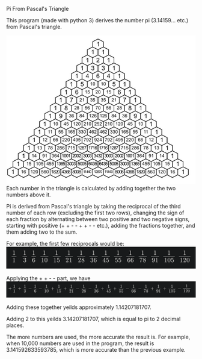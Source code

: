 Pi From Pascal's Triangle


This program (made with python 3) derives the number pi (3.14159... etc.) from Pascal's triangle.


![alt text](https://github.com/falconite400/piFromPascal/blob/main/images/triangle.jpg?raw=true)
Each number in the triangle is calculated by adding together the two numbers above it. 

Pi is derived from Pascal's triangle by taking the reciprocal of the third number of each row (excluding the first
two rows), changing the sign of each fraction by alternating between two positive and two negative signs, starting
with positive (+ + - - + + - - etc.), adding the fractions together, and them adding two to the sum.

For example, the first few reciprocals would be:
![alt text](https://github.com/falconite400/piFromPascal/blob/main/images/fractions.png?raw=true)

Applying the + + - - part, we have
![alt text](https://github.com/falconite400/piFromPascal/blob/main/images/fractions_alternating.png?raw=true)

Adding these together yeilds approximately 1.14207181707.

Adding 2 to this yeilds 3.14207181707, which is equal to pi to 2 decimal places.

The more numbers are used, the more accurate the result is. For example, when 10,000 numbers are used in the program,
the result is 3.141592633593785, which is more accurate than the previous example.
